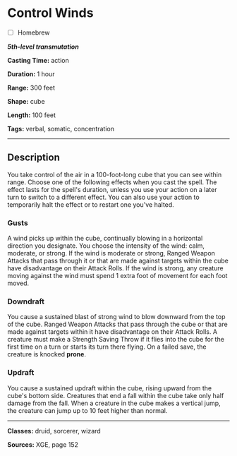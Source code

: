 # Control Winds

- [ ] Homebrew

***5th-level transmutation***

**Casting Time:** action

**Duration:** 1 hour

**Range:** 300 feet

**Shape:** cube

**Length:** 100 feet

**Tags:** verbal, somatic, concentration

---

## Description
You take control of the air in a 100-foot-long cube that you can see within range.
Choose one of the following effects when you cast the spell.
The effect lasts for the spell's duration, unless you use your action on a later turn to switch to a different effect.
You can also use your action to temporarily halt the effect or to restart one you've halted.

### Gusts
A wind picks up within the cube, continually blowing in a horizontal direction you designate.
You choose the intensity of the wind: calm, moderate, or strong.
If the wind is moderate or strong, Ranged Weapon Attacks that pass through it or that are made against targets within the cube have disadvantage on their Attack Rolls.
If the wind is strong, any creature moving against the wind must spend 1 extra foot of movement for each foot moved.

### Downdraft
You cause a sustained blast of strong wind to blow downward from the top of the cube.
Ranged Weapon Attacks that pass through the cube or that are made against targets within it have disadvantage on their Attack Rolls.
A creature must make a Strength Saving Throw if it flies into the cube for the first time on a turn or starts its turn there flying.
On a failed save, the creature is knocked **prone**.

### Updraft
You cause a sustained updraft within the cube, rising upward from the cube's bottom side.
Creatures that end a fall within the cube take only half damage from the fall.
When a creature in the cube makes a vertical jump, the creature can jump up to 10 feet higher than normal.

---

**Classes:** druid, sorcerer, wizard

**Sources:** XGE, page 152
